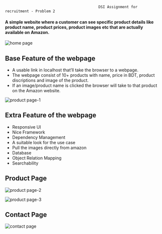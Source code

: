 
 
                                               DSI Assignment for recruitment - Problem 2 
 
#### A simple website where a customer can see specific product details like product name, product prices, product images etc that are actually available on Amazon.

![home page](https://user-images.githubusercontent.com/66861180/123554201-b832ac80-d7a0-11eb-8abd-a1224ff29867.PNG)

## Base Feature of the webpage
* A usable link in localhost that’ll take the browser to a webpage.
* The webpage consist of 10+ products with name, price in BDT, product discriptions and image of the product.
* If an image/product name is clicked the browser will take to that product on the Amazon website. 

![product page-1](https://user-images.githubusercontent.com/66861180/123554222-cbde1300-d7a0-11eb-83c9-6754c21dd956.PNG)

## Extra Feature of the webpage 
* Responsive UI
* Nice Framework
* Dependency Management
* A suitable look for the use case
* Pull the images directly from amazon
* Database
* Object Relation Mapping
* Searchability

## Product Page 
![product page-2](https://user-images.githubusercontent.com/66861180/123554232-d4cee480-d7a0-11eb-9846-b7fe2a304c5e.PNG)


![product page-3](https://user-images.githubusercontent.com/66861180/123554234-d8fb0200-d7a0-11eb-89a5-832a819e0487.PNG)


## Contact Page
![contact page](https://user-images.githubusercontent.com/66861180/123554244-dc8e8900-d7a0-11eb-885b-0ba170eb325b.PNG)
